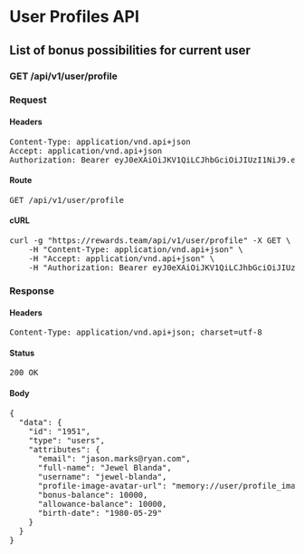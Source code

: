 # User Profiles API

## List of bonus possibilities for current user

### GET /api/v1/user/profile
### Request

#### Headers

<pre>Content-Type: application/vnd.api+json
Accept: application/vnd.api+json
Authorization: Bearer eyJ0eXAiOiJKV1QiLCJhbGciOiJIUzI1NiJ9.eyJleHAiOjE2MjczNzg1MzIsInN1YiI6MTk1MSwidHlwZSI6ImFjY2VzcyIsImNsaWVudF9pZCI6IjIifQ.p2WDFpohjo0PGEpw1ZsU1mNL-IlaBua8O9IAWtnGeSE</pre>

#### Route

<pre>GET /api/v1/user/profile</pre>

#### cURL

<pre class="request">curl -g &quot;https://rewards.team/api/v1/user/profile&quot; -X GET \
	-H &quot;Content-Type: application/vnd.api+json&quot; \
	-H &quot;Accept: application/vnd.api+json&quot; \
	-H &quot;Authorization: Bearer eyJ0eXAiOiJKV1QiLCJhbGciOiJIUzI1NiJ9.eyJleHAiOjE2MjczNzg1MzIsInN1YiI6MTk1MSwidHlwZSI6ImFjY2VzcyIsImNsaWVudF9pZCI6IjIifQ.p2WDFpohjo0PGEpw1ZsU1mNL-IlaBua8O9IAWtnGeSE&quot;</pre>

### Response

#### Headers

<pre>Content-Type: application/vnd.api+json; charset=utf-8</pre>

#### Status

<pre>200 OK</pre>

#### Body

<pre>{
  "data": {
    "id": "1951",
    "type": "users",
    "attributes": {
      "email": "jason.marks@ryan.com",
      "full-name": "Jewel Blanda",
      "username": "jewel-blanda",
      "profile-image-avatar-url": "memory://user/profile_image/33e1c2a369351d607cc00936fbb8ebef.png",
      "bonus-balance": 10000,
      "allowance-balance": 10000,
      "birth-date": "1980-05-29"
    }
  }
}</pre>
